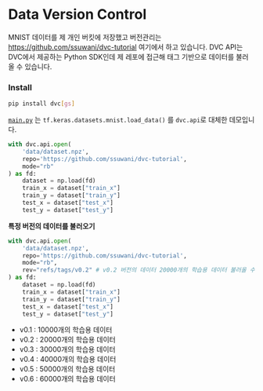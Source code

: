 # Data Version Control

MNIST 데이터를 제 개인 버킷에 저장했고 버전관리는 https://github.com/ssuwani/dvc-tutorial 여기에서 하고 있습니다. DVC API는 DVC에서 제공하는 Python SDK인데 제 레포에 접근해 태그 기반으로 데이터를 불러올 수 있습니다.

### Install 

```bash
pip install dvc[gs]
```



[`main.py`](main.py) 는 `tf.keras.datasets.mnist.load_data()` 를 `dvc.api`로 대체한 데모입니다.

```python
with dvc.api.open(
    'data/dataset.npz',
    repo='https://github.com/ssuwani/dvc-tutorial',
    mode="rb"
) as fd:
    dataset = np.load(fd)
    train_x = dataset["train_x"]
    train_y = dataset["train_y"]
    test_x = dataset["test_x"]
    test_y = dataset["test_y"]
```

**특정 버전의 데이터를 불러오기**

```python
with dvc.api.open(
    'data/dataset.npz',
    repo='https://github.com/ssuwani/dvc-tutorial',
    mode="rb",
    rev="refs/tags/v0.2" # v0.2 버전의 데이터 20000개의 학습용 데이터 불러올 수 있습
) as fd:
    dataset = np.load(fd)
    train_x = dataset["train_x"]
    train_y = dataset["train_y"]
    test_x = dataset["test_x"]
    test_y = dataset["test_y"]
```

- v0.1 : 10000개의 학습용 데이터
- v0.2 : 20000개의 학습용 데이터
- v0.3 : 30000개의 학습용 데이터
- v0.4 : 40000개의 학습용 데이터
- v0.5 : 50000개의 학습용 데이터
- v0.6 : 60000개의 학습용 데이터
